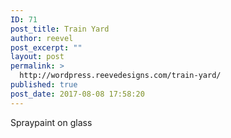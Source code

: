 ```yaml
---
ID: 71
post_title: Train Yard
author: reevel
post_excerpt: ""
layout: post
permalink: >
  http://wordpress.reevedesigns.com/train-yard/
published: true
post_date: 2017-08-08 17:58:20
---
```

Spraypaint on glass